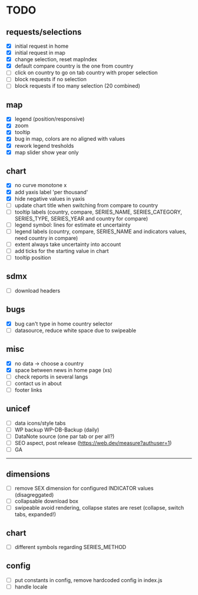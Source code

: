 # TODO

## requests/selections
- [x] initial request in home
- [x] initial request in map
- [x] change selection, reset mapIndex
- [x] default compare country is the one from country
- [ ] click on country to go on tab country with proper selection
- [ ] block requests if no selection
- [ ] block requests if too many selection (20 combined)

## map
- [x] legend (position/responsive)
- [x] zoom
- [x] tooltip
- [x] bug in map, colors are no aligned with values
- [x] rework legend tresholds
- [x] map slider show year only

## chart
- [x] no curve monotone x
- [x] add yaxis label 'per thousand'
- [x] hide negative values in yaxis
- [ ] update chart title when switching from compare to country
- [ ] tooltip labels (country, compare, SERIES_NAME, SERIES_CATEGORY, SERIES_TYPE, SERIES_YEAR and country for compare)
- [ ] legend symbol: lines for estimate et uncertainty
- [ ] legend labels (country, compare, SERIES_NAME and indicators values, need country in compare)
- [ ] extent always take uncertainty into account
- [ ] add ticks for the starting value in chart
- [ ] tooltip position

## sdmx
- [ ] download headers

## bugs
- [x] bug can't type in home country selector
- [ ] datasource, reduce white space due to swipeable

## misc
- [x] no data -> choose a country
- [x] space between news in home page (xs)
- [ ] check reports in several langs
- [ ] contact us in about
- [ ] footer links

## unicef
- [ ] data icons/style tabs
- [ ] WP backup WP-DB-Backup (daily)
- [ ] DataNote source (one par tab or per all?)
- [ ] SEO aspect, post release (https://web.dev/measure?authuser=1)
- [ ] GA

---

## dimensions
- [ ] remove SEX dimension for configured INDICATOR values (disagreggated)
- [ ] collapsable download box
- [ ] swipeable avoid rendering, collapse states are reset (collapse, switch tabs, expanded!)

## chart
- [ ] different symbols regarding SERIES_METHOD

## config
- [ ] put constants in config, remove hardcoded config in index.js
- [ ] handle locale

